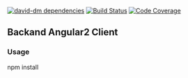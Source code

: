 [![david-dm dependencies](https://david-dm.org/tobwiens/backandAngular2Client.svg)](https://david-dm.org/tobwiens/backandAngular2Client)
[![Build Status](https://travis-ci.org/tobwiens/backandAngular2Client.svg?branch=master)](https://travis-ci.org/tobwiens/backandAngular2Client)
[![Code Coverage](https://codecov.io/github/tobwiens/backandAngular2Client/coverage.svg?branch=master)](https://codecov.io/gh/tobwiens/backandAngular2Client)
## Backand Angular2 Client

### Usage
npm install 